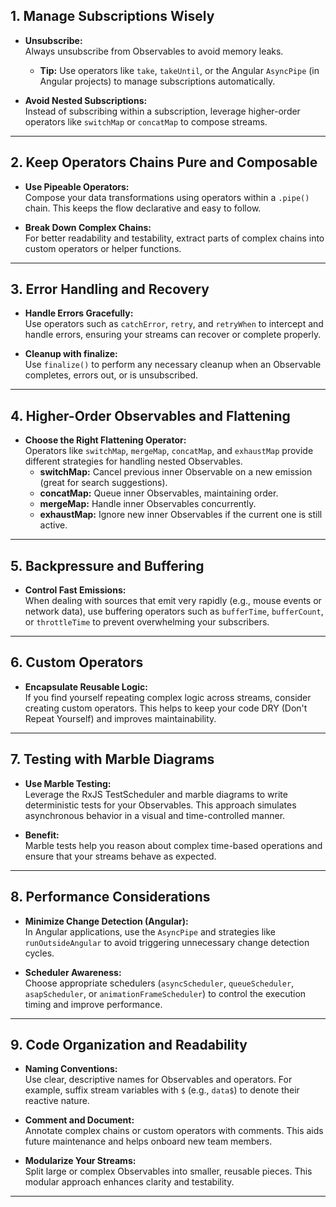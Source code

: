## 1. **Manage Subscriptions Wisely**

- **Unsubscribe:**  
  Always unsubscribe from Observables to avoid memory leaks.  
  - **Tip:** Use operators like `take`, `takeUntil`, or the Angular `AsyncPipe` (in Angular projects) to manage subscriptions automatically.
  
- **Avoid Nested Subscriptions:**  
  Instead of subscribing within a subscription, leverage higher-order operators like `switchMap` or `concatMap` to compose streams.

---

## 2. **Keep Operators Chains Pure and Composable**

- **Use Pipeable Operators:**  
  Compose your data transformations using operators within a `.pipe()` chain. This keeps the flow declarative and easy to follow.
  
- **Break Down Complex Chains:**  
  For better readability and testability, extract parts of complex chains into custom operators or helper functions.

---

## 3. **Error Handling and Recovery**

- **Handle Errors Gracefully:**  
  Use operators such as `catchError`, `retry`, and `retryWhen` to intercept and handle errors, ensuring your streams can recover or complete properly.
  
- **Cleanup with finalize:**  
  Use `finalize()` to perform any necessary cleanup when an Observable completes, errors out, or is unsubscribed.

---

## 4. **Higher-Order Observables and Flattening**

- **Choose the Right Flattening Operator:**  
  Operators like `switchMap`, `mergeMap`, `concatMap`, and `exhaustMap` provide different strategies for handling nested Observables.
  - **switchMap:** Cancel previous inner Observable on a new emission (great for search suggestions).
  - **concatMap:** Queue inner Observables, maintaining order.
  - **mergeMap:** Handle inner Observables concurrently.
  - **exhaustMap:** Ignore new inner Observables if the current one is still active.

---

## 5. **Backpressure and Buffering**

- **Control Fast Emissions:**  
  When dealing with sources that emit very rapidly (e.g., mouse events or network data), use buffering operators such as `bufferTime`, `bufferCount`, or `throttleTime` to prevent overwhelming your subscribers.

---

## 6. **Custom Operators**

- **Encapsulate Reusable Logic:**  
  If you find yourself repeating complex logic across streams, consider creating custom operators. This helps to keep your code DRY (Don't Repeat Yourself) and improves maintainability.

---

## 7. **Testing with Marble Diagrams**

- **Use Marble Testing:**  
  Leverage the RxJS TestScheduler and marble diagrams to write deterministic tests for your Observables. This approach simulates asynchronous behavior in a visual and time-controlled manner.
  
- **Benefit:**  
  Marble tests help you reason about complex time-based operations and ensure that your streams behave as expected.

---

## 8. **Performance Considerations**

- **Minimize Change Detection (Angular):**  
  In Angular applications, use the `AsyncPipe` and strategies like `runOutsideAngular` to avoid triggering unnecessary change detection cycles.
  
- **Scheduler Awareness:**  
  Choose appropriate schedulers (`asyncScheduler`, `queueScheduler`, `asapScheduler`, or `animationFrameScheduler`) to control the execution timing and improve performance.

---

## 9. **Code Organization and Readability**

- **Naming Conventions:**  
  Use clear, descriptive names for Observables and operators. For example, suffix stream variables with `$` (e.g., `data$`) to denote their reactive nature.
  
- **Comment and Document:**  
  Annotate complex chains or custom operators with comments. This aids future maintenance and helps onboard new team members.
  
- **Modularize Your Streams:**  
  Split large or complex Observables into smaller, reusable pieces. This modular approach enhances clarity and testability.

---